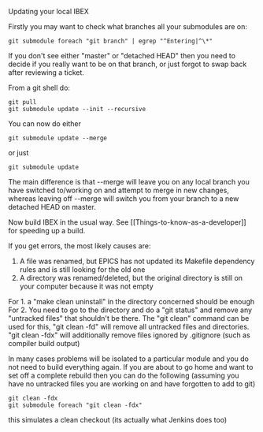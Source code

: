 Updating your local IBEX

Firstly you may want to check what branches all your submodules are on:

    git submodule foreach "git branch" | egrep "^Entering|^\*"

If you don't see either "master" or "detached HEAD" then you need to decide if you really want to be on that branch, or just forgot to swap back after reviewing a ticket.

From a git shell do:

    git pull
    git submodule update --init --recursive

You can now do either

    git submodule update --merge

or just

    git submodule update

The main difference is that --merge will leave you on any local branch you have switched to/working on and attempt to merge in new changes, whereas leaving off --merge will switch you from your branch to a new detached HEAD on master. 

Now build IBEX in the usual way. See [[Things-to-know-as-a-developer]] for speeding up a build.

If you get errors, the most likely causes are:
1. A file was renamed, but EPICS has not updated its Makefile dependency rules and is still looking for the old one
2. A directory was renamed/deleted, but the original directory is still on your computer because it was not empty

For 1. a "make clean uninstall" in the directory concerned should be enough
For 2. You need to go to the directory and do a "git status" and remove any "untracked files" that shouldn't be there. The "git clean" command can be used for this, "git clean -fd" will remove all untracked files and directories. "git clean -fdx" will additionally remove files ignored by .gitignore (such as compiler build output)

In many cases problems will be isolated to a particular module and you do not need to build everything again. If you are about to go home and want to set off a complete rebuild then you can do the following (assuming you have no untracked files you are working on and have forgotten to add to git)

    git clean -fdx
    git submodule foreach "git clean -fdx"

this simulates a clean checkout (its actually what Jenkins does too) 
   